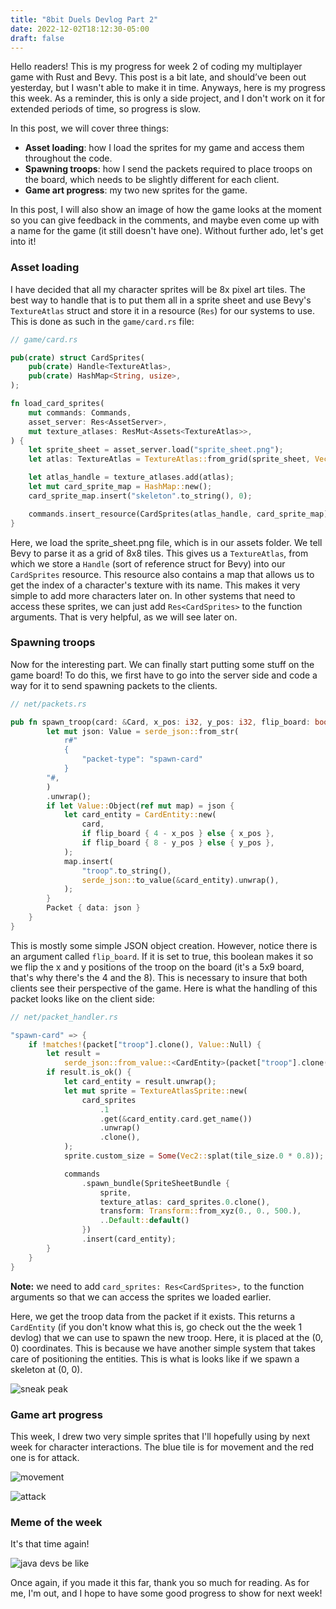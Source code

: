 ```yaml
---
title: "8bit Duels Devlog Part 2"
date: 2022-12-02T18:12:30-05:00
draft: false
---
```


Hello readers! This is my progress for week 2 of coding my multiplayer game with Rust and Bevy. This post is a bit late, and should’ve been out yesterday, but I wasn't able to make it in time. Anyways, here is my progress this week. As a reminder, this is only a side project, and I don't work on it for extended periods of time, so progress is slow.

In this post, we will cover three things:
 * **Asset loading**: how I load the sprites for my game and access them throughout the code.
 * **Spawning troops**: how I send the packets required to place troops on the board, which needs to be slightly different for each client.
 * **Game art progress**: my two new sprites for the game.

In this post, I will also show an image of how the game looks at the moment so you can give feedback in the comments, and maybe even come up with a name for the game (it still doesn't have one). Without further ado, let's get into it!

### Asset loading

I have decided that all my character sprites will be 8x pixel art tiles. The best way to handle that is to put them all in a sprite sheet and use Bevy's `TextureAtlas` struct and store it in a resource (`Res`) for our systems to use. This is done as such in the `game/card.rs` file:

```rust
// game/card.rs

pub(crate) struct CardSprites(
    pub(crate) Handle<TextureAtlas>,
    pub(crate) HashMap<String, usize>,
);

fn load_card_sprites(
    mut commands: Commands,
    asset_server: Res<AssetServer>,
    mut texture_atlases: ResMut<Assets<TextureAtlas>>,
) {
    let sprite_sheet = asset_server.load("sprite_sheet.png");
    let atlas: TextureAtlas = TextureAtlas::from_grid(sprite_sheet, Vec2::splat(8.), 1, 1);

    let atlas_handle = texture_atlases.add(atlas);
    let mut card_sprite_map = HashMap::new();
    card_sprite_map.insert("skeleton".to_string(), 0);

    commands.insert_resource(CardSprites(atlas_handle, card_sprite_map));
}
```

Here, we load the sprite_sheet.png file, which is in our assets folder. We tell Bevy to parse it as a grid of 8x8 tiles. This gives us a `TextureAtlas`, from which we store a `Handle` (sort of reference struct for Bevy) into our `CardSprites` resource. This resource also contains a map that allows us to get the index of a character's texture with its name. This makes it very simple to add more characters later on. In other systems that need to access these sprites, we can just add `Res<CardSprites>` to the function arguments. That is very helpful, as we will see later on.

### Spawning troops

Now for the interesting part. We can finally start putting some stuff on the game board! To do this, we first have to go into the server side and code a way for it to send spawning packets to the clients.

```rust 
// net/packets.rs

pub fn spawn_troop(card: &Card, x_pos: i32, y_pos: i32, flip_board: bool) -> Packet {
        let mut json: Value = serde_json::from_str(
            r#"
            {
                "packet-type": "spawn-card"        
            }
        "#,
        )
        .unwrap();
        if let Value::Object(ref mut map) = json {
            let card_entity = CardEntity::new(
                card,
                if flip_board { 4 - x_pos } else { x_pos },
                if flip_board { 8 - y_pos } else { y_pos },
            );
            map.insert(
                "troop".to_string(),
                serde_json::to_value(&card_entity).unwrap(),
            );
        }
        Packet { data: json }
    }
}
```

This is mostly some simple JSON object creation. However, notice there is an argument called `flip_board`. If it is set to true, this boolean makes it so we flip the x and y positions of the troop on the board (it's a 5x9 board, that's why there's the 4 and the 8). This is necessary to insure that both clients see their perspective of the game. Here is what the handling of this packet looks like on the client side:  

```rust
// net/packet_handler.rs

"spawn-card" => {
    if !matches!(packet["troop"].clone(), Value::Null) {
        let result =
            serde_json::from_value::<CardEntity>(packet["troop"].clone());
        if result.is_ok() {
            let card_entity = result.unwrap();
            let mut sprite = TextureAtlasSprite::new(
                card_sprites
                    .1
                    .get(&card_entity.card.get_name())
                    .unwrap()
                    .clone(),
            );
            sprite.custom_size = Some(Vec2::splat(tile_size.0 * 0.8));

            commands
                .spawn_bundle(SpriteSheetBundle {
                    sprite,
                    texture_atlas: card_sprites.0.clone(),
                    transform: Transform::from_xyz(0., 0., 500.),
                    ..Default::default()
                })
                .insert(card_entity);
        }
    }
}
```

**Note:** we need to add `card_sprites: Res<CardSprites>,` to the function arguments so that we can access the sprites we loaded earlier.

Here, we get the troop data from the packet if it exists. This returns a `CardEntity` (if you don't know what this is, go check out the the week 1 devlog) that we can use to spawn the new troop. Here, it is placed at the (0, 0) coordinates. This is because we have another simple system that takes care of positioning the entities. This is what is looks like if we spawn a skeleton at (0, 0).

![sneak peak](https://dev-to-uploads.s3.amazonaws.com/uploads/articles/wjswoazqscm5fyoz3e1o.png)

### Game art progress

This week, I drew two very simple sprites that I'll hopefully  using by next week for character interactions. The blue tile is for movement and the red one is for attack.

![movement](https://dev-to-uploads.s3.amazonaws.com/uploads/articles/vwmouyeeymp4b9pa513p.png)

![attack](https://dev-to-uploads.s3.amazonaws.com/uploads/articles/lpjsr7yen2kn4ifz78vb.png)

### Meme of the week

It's that time again!

![java devs be like](https://dev-to-uploads.s3.amazonaws.com/uploads/articles/ejb76yq97w0d2prnapq4.jpg)

Once again, if you made it this far, thank you so much for reading. As for me, I'm out, and I hope to have some good progress to show for next week!

